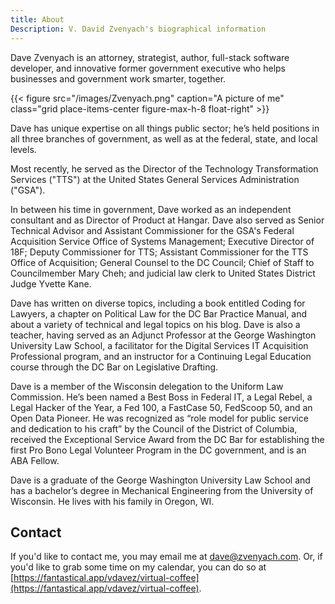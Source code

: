 ```yaml
---
title: About
Description: V. David Zvenyach's biographical information
---
```


Dave Zvenyach is an attorney, strategist, author, full-stack software developer, and innovative former government executive who helps businesses and government work smarter, together.

{{< figure src="/images/Zvenyach.png" caption="A picture of me" class="grid place-items-center figure-max-h-8 float-right" >}}

Dave has unique expertise on all things public sector; he’s held positions in all three branches of government, as well as at the federal, state, and local levels.

Most recently, he served as the Director of the Technology Transformation Services ("TTS") at the United States General Services Administration ("GSA").

In between his time in government, Dave worked as an independent consultant and as Director of Product at Hangar. Dave also served as Senior Technical Advisor and Assistant Commissioner for the GSA's Federal Acquisition Service Office of Systems Management; Executive Director of 18F; Deputy Commissioner for TTS; Assistant Commissioner for the TTS Office of Acquisition; General Counsel to the DC Council; Chief of Staff to Councilmember Mary Cheh; and judicial law clerk to United States District Judge Yvette Kane.

Dave has written on diverse topics, including a book entitled Coding for Lawyers, a chapter on Political Law for the DC Bar Practice Manual, and about a variety of technical and legal topics on his blog. Dave is also a teacher, having served as an Adjunct Professor at the George Washington University Law School, a facilitator for the Digital Services IT Acquisition Professional program, and an instructor for a Continuing Legal Education course through the DC Bar on Legislative Drafting.

Dave is a member of the Wisconsin delegation to the Uniform Law Commission. He’s been named a Best Boss in Federal IT, a Legal Rebel, a Legal Hacker of the Year, a Fed 100, a FastCase 50, FedScoop 50, and an Open Data Pioneer. He was recognized as “role model for public service and dedication to his craft” by the Council of the District of Columbia, received the Exceptional Service Award from the DC Bar for establishing the first Pro Bono Legal Volunteer Program in the DC government, and is an ABA Fellow.

Dave is a graduate of the George Washington University Law School and has a bachelor’s degree in Mechanical Engineering from the University of Wisconsin. He lives with his family in Oregon, WI.

## Contact

If you'd like to contact me, you may email me at dave@zvenyach.com. Or, if you'd like to grab some time on my calendar, you can do so at [https://fantastical.app/vdavez/virtual-coffee](https://fantastical.app/vdavez/virtual-coffee).
